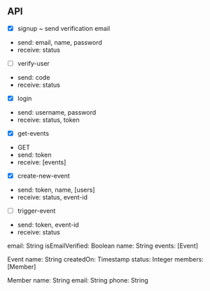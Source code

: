 ## API

- [x] signup ~ send verification email
- send: email, name, password
- receive: status

- [ ] verify-user
- send: code
- receive: status

- [x] login
- send: username, password
- receive: status, token

- [x] get-events
- GET
- send: token
- receive: [events]

- [x] create-new-event
- send: token, name, [users]
- receive: status, event-id

- [ ] trigger-event
- send: token, event-id
- receive: status


email: String
isEmailVerified: Boolean
name: String
events: [Event]


Event
name: String
createdOn: Timestamp
status: Integer
members: [Member]

Member
name: String
email: String
phone: String